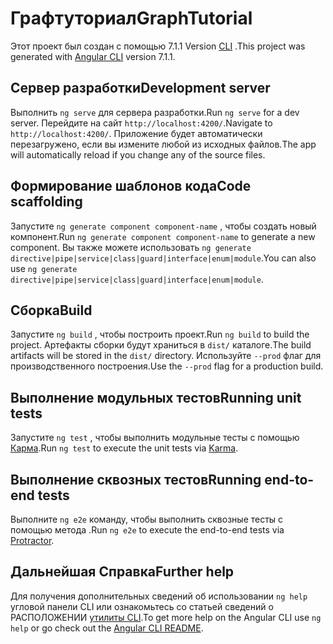 # <a name="graphtutorial"></a><span data-ttu-id="981f5-101">Графтуториал</span><span class="sxs-lookup"><span data-stu-id="981f5-101">GraphTutorial</span></span>

<span data-ttu-id="981f5-102">Этот проект был создан с помощью 7.1.1 Version [CLI](https://github.com/angular/angular-cli) .</span><span class="sxs-lookup"><span data-stu-id="981f5-102">This project was generated with [Angular CLI](https://github.com/angular/angular-cli) version 7.1.1.</span></span>

## <a name="development-server"></a><span data-ttu-id="981f5-103">Сервер разработки</span><span class="sxs-lookup"><span data-stu-id="981f5-103">Development server</span></span>

<span data-ttu-id="981f5-104">Выполнить `ng serve` для сервера разработки.</span><span class="sxs-lookup"><span data-stu-id="981f5-104">Run `ng serve` for a dev server.</span></span> <span data-ttu-id="981f5-105">Перейдите на сайт `http://localhost:4200/`.</span><span class="sxs-lookup"><span data-stu-id="981f5-105">Navigate to `http://localhost:4200/`.</span></span> <span data-ttu-id="981f5-106">Приложение будет автоматически перезагружено, если вы измените любой из исходных файлов.</span><span class="sxs-lookup"><span data-stu-id="981f5-106">The app will automatically reload if you change any of the source files.</span></span>

## <a name="code-scaffolding"></a><span data-ttu-id="981f5-107">Формирование шаблонов кода</span><span class="sxs-lookup"><span data-stu-id="981f5-107">Code scaffolding</span></span>

<span data-ttu-id="981f5-108">Запустите `ng generate component component-name` , чтобы создать новый компонент.</span><span class="sxs-lookup"><span data-stu-id="981f5-108">Run `ng generate component component-name` to generate a new component.</span></span> <span data-ttu-id="981f5-109">Вы также можете использовать `ng generate directive|pipe|service|class|guard|interface|enum|module`.</span><span class="sxs-lookup"><span data-stu-id="981f5-109">You can also use `ng generate directive|pipe|service|class|guard|interface|enum|module`.</span></span>

## <a name="build"></a><span data-ttu-id="981f5-110">Сборка</span><span class="sxs-lookup"><span data-stu-id="981f5-110">Build</span></span>

<span data-ttu-id="981f5-111">Запустите `ng build` , чтобы построить проект.</span><span class="sxs-lookup"><span data-stu-id="981f5-111">Run `ng build` to build the project.</span></span> <span data-ttu-id="981f5-112">Артефакты сборки будут храниться в `dist/` каталоге.</span><span class="sxs-lookup"><span data-stu-id="981f5-112">The build artifacts will be stored in the `dist/` directory.</span></span> <span data-ttu-id="981f5-113">Используйте `--prod` флаг для производственного построения.</span><span class="sxs-lookup"><span data-stu-id="981f5-113">Use the `--prod` flag for a production build.</span></span>

## <a name="running-unit-tests"></a><span data-ttu-id="981f5-114">Выполнение модульных тестов</span><span class="sxs-lookup"><span data-stu-id="981f5-114">Running unit tests</span></span>

<span data-ttu-id="981f5-115">Запустите `ng test` , чтобы выполнить модульные тесты с помощью [Карма](https://karma-runner.github.io).</span><span class="sxs-lookup"><span data-stu-id="981f5-115">Run `ng test` to execute the unit tests via [Karma](https://karma-runner.github.io).</span></span>

## <a name="running-end-to-end-tests"></a><span data-ttu-id="981f5-116">Выполнение сквозных тестов</span><span class="sxs-lookup"><span data-stu-id="981f5-116">Running end-to-end tests</span></span>

<span data-ttu-id="981f5-117">Выполните `ng e2e` команду, чтобы выполнить сквозные тесты с помощью метода [](http://www.protractortest.org/).</span><span class="sxs-lookup"><span data-stu-id="981f5-117">Run `ng e2e` to execute the end-to-end tests via [Protractor](http://www.protractortest.org/).</span></span>

## <a name="further-help"></a><span data-ttu-id="981f5-118">Дальнейшая Справка</span><span class="sxs-lookup"><span data-stu-id="981f5-118">Further help</span></span>

<span data-ttu-id="981f5-119">Для получения дополнительных сведений об использовании `ng help` угловой панели CLI или ознакомьтесь со статьей сведений о РАСПОЛОЖЕНИИ [утилиты CLI](https://github.com/angular/angular-cli/blob/master/README.md).</span><span class="sxs-lookup"><span data-stu-id="981f5-119">To get more help on the Angular CLI use `ng help` or go check out the [Angular CLI README](https://github.com/angular/angular-cli/blob/master/README.md).</span></span>
